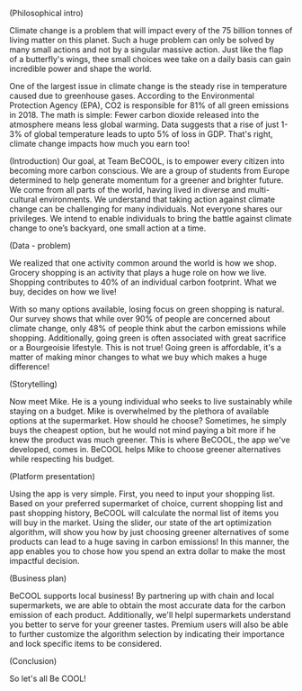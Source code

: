 
(Philosophical intro)

Climate change is a problem that will impact every of the 75 billion tonnes of living matter on this planet.
Such a huge problem can only be solved by many small actions and not by a singular massive action. Just like the flap of
a butterfly's wings, thee small choices wee take on a daily basis can gain incredible power and shape the world.

One of the largest issue in climate change is the steady rise in temperature caused due to greenhouse gases. According
to the Environmental Protection Agency (EPA), CO2 is responsible for 81% of all green emissions in 2018. The math is
simple: Fewer carbon dioxide released into the atmosphere means less global warming. Data suggests that
a rise of just 1-3% of global temperature leads to upto 5% of loss in GDP. That's right, climate change impacts how much
you earn too!

(Introduction)
Our goal, at Team BeCOOL, is to empower every citizen into becoming more carbon conscious. We are a group of students from
Europe determined to help generate momentum for a greener and brighter future. We come from all parts of the world, having
lived in diverse and multi-cultural environments. We understand that taking action against climate change can be
challenging for many individuals. Not everyone shares our privileges. We intend to enable individuals to bring the battle
against climate change to one’s backyard, one small action at a time.

(Data - problem)

We realized that one activity common around the world is how we shop. Grocery shopping is an activity that plays a huge role
on how we live. Shopping contributes to 40% of an individual carbon footprint. What we buy, decides on how we live!

With so many options available, losing focus on green shopping is natural. Our survey shows that while over 90% of people are
concerned about climate change, only 48% of people think abut the carbon emissions while shopping.
Additionally, going green is often associated with great sacrifice or a Bourgeoisie lifestyle.
This is not true! Going green is affordable, it's a matter of making minor changes to what we buy which makes a huge difference!

(Storytelling)

Now meet Mike. He is a young individual who seeks to live sustainably while
staying on a budget. Mike is overwhelmed by the plethora of available options at
the supermarket. How should he choose? Sometimes, he simply buys the cheapest
option, but he would not mind paying a bit more if he knew the product was much
greener. This is where BeCOOL, the app we've developed, comes in. BeCOOL helps
Mike to choose greener alternatives while respecting his budget.

(Platform presentation)

Using the app is very simple. First, you need to input your shopping list. Based
on your preferred supermarket of choice, current shopping list and past shopping history, BeCOOL will calculate the normal
list of items you will buy in the market. Using the slider, our state of the art optimization algorithm, will show you how
by just choosing greener alternatives of some products can lead to a huge saving in carbon emissions! In this manner,
the app enables you to chose how you spend an extra dollar to make the most impactful decision.

(Business plan)

BeCOOL supports local business! By partnering up with chain and local supermarkets, we are able to obtain the most accurate
data for the carbon emission of each product. Additionally, we'll helpl supermarkets understand you better to serve for your
greener tastes. Premium users will also be able to further customize the algorithm selection by indicating their importance
and lock specific items to be considered.

(Conclusion)

So let's all Be COOL!
